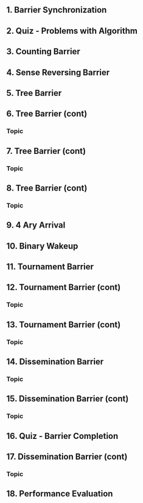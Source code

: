 ## 1. Barrier Synchronization 

## 2. Quiz - Problems with Algorithm 

## 3. Counting Barrier 

## 4. Sense Reversing Barrier 

## 5. Tree Barrier 

## 6. Tree Barrier (cont) 

### Topic

## 7. Tree Barrier (cont) 
### Topic

## 8. Tree Barrier (cont) 

### Topic 

## 9. 4 Ary Arrival 

## 10. Binary Wakeup 

## 11. Tournament Barrier 

## 12. Tournament Barrier (cont) 
### Topic

## 13. Tournament Barrier (cont) 

### Topic

## 14. Dissemination Barrier 

### Topic

## 15. Dissemination Barrier (cont) 
### Topic

## 16. Quiz - Barrier Completion 

## 17. Dissemination Barrier (cont) 
### Topic

## 18. Performance Evaluation 

